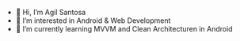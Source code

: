 - 👋 Hi, I’m Agil Santosa
- 👀 I’m interested in Android & Web Development
- 🌱 I’m currently learning MVVM and Clean Architecturen in Android
<!---
devsagilsantosa/devsagilsantosa is a ✨ special ✨ repository because its `README.md` (this file) appears on your GitHub profile.
You can click the Preview link to take a look at your changes.
--->
